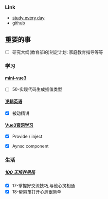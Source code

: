 ### Link
- [study every day](https://github.com/cuixiaorui/study-every-day/issues)
- [github](https://github.com/jtr354)

## 重要的事
- [ ] 研究大纲(教育部的)制定计划: 家庭教育指导等等 

### 学习
#### [mini-vue3](https://github.com/JTR354/mini-vue3)
- [ ] 50-实现代码生成插值类型

#### [逻辑英语](https://github.com/JTR354/learn-english)
- [x] 被动精讲

#### [Vue3官网学习](https://github.com/JTR354/learn-vue/tree/main/official-doc)
- [x] Provide / inject
- [x] Aynsc component


### 生活
##### [100 天培养男孩](https://github.com/JTR354/raising-boys)
- [x] 17-掌握好交流技巧,与他心灵相通
- [x] 18-帮男孩打开心扉很简单